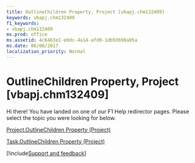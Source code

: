 ```yaml
---
title: OutlineChildren Property, Project [vbapj.chm132409]
keywords: vbapj.chm132409
f1_keywords:
- vbapj.chm132409
ms.prod: office
ms.assetid: 4c6463e1-e0dc-4a14-afd0-1db93698a05a
ms.date: 06/08/2017
localization_priority: Normal
---
```



# OutlineChildren Property, Project [vbapj.chm132409]

Hi there! You have landed on one of our F1 Help redirector pages. Please select the topic you were looking for below.

[Project.OutlineChildren Property (Project)](https://msdn.microsoft.com/library/f0feaf89-04ad-4523-7b15-eff6573f6ddd%28Office.15%29.aspx)

[Task.OutlineChildren Property (Project)](https://msdn.microsoft.com/library/e5e6f306-a0ea-d7b0-b627-3e8384705d62%28Office.15%29.aspx)

[!include[Support and feedback](~/includes/feedback-boilerplate.md)]